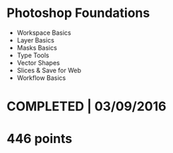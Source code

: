 # Photoshop Foundations
- Workspace Basics
- Layer Basics
- Masks Basics
- Type Tools
- Vector Shapes
- Slices & Save for Web
- Workflow Basics

# COMPLETED | 03/09/2016
# 446 points